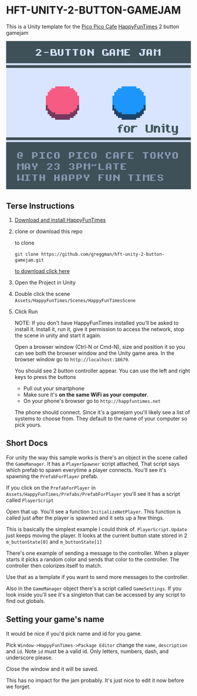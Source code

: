 HFT-UNITY-2-BUTTON-GAMEJAM
==========================

This is a Unity template for the [Pico Pico Cafe](http://picopicocafe.com) [HappyFunTimes](http://docs.happyfuntimes.net) 2 button gamejam

<img src="Assets/WebPlayerTemplates/HappyFunTimes/screenshot.png" />

## Terse Instructions

1.  [Download and install HappyFunTimes](http://superhappyfuntimes.net/install)
2.  clone or download this repo

    to clone

        git clone https://github.com/greggman/hft-unity-2-button-gamejam.git

    [to download click here](https://github.com/greggman/hft-unity-2-button-gamejam/archive/master.zip)

3.  Open the Project in Unity
4.  Double click the scene `Assets/HappyFunTimes/Scenes/HappyFunTimesScene`
5.  Click Run

    NOTE: If you don't have HappyFunTimes installed you'll be asked to install it.
    Install it, run it, give it permission to access the network, stop the
    scene in unity and start it again.

    Open a browser window (Ctrl-N or Cmd-N), size and position it so you can
    see both the browser window and the Unity game area.
    In the browser window go to `http://localhost:18679`.

    You should see 2 button controller appear. You can use the left
    and right keys to press the buttons

    *   Pull out your smartphone
    *   Make sure it's **on the same WiFi as your computer**.
    *   On your phone's browser go to `http://happfuntimes.net`

    The phone should connect. Since it's a gamejam you'll likely
    see a list of systems to choose from. They default to the name
    of your computer so pick yours.

## Short Docs

For unity the way this sample works is there's an object in the
scene called the `GameManager`. It has a `PlayerSpawner` script attached,
That script says which prefab to spawn everytime a player connects.
You'll see it's spawning the `PrefabForPlayer` prefab.

If you click on the `PrefabForPlayer` in `Assets/HappyFunTimes/Prefabs/PrefabForPlayer`
you'll see it has a script called `PlayerScript`

Open that up. You'll see a function `InitializeNetPlayer`. This function is called
just after the player is spawned and it sets up a few things.

This is basically the simplest example I could think of. `PlayerScript.Update` just
keeps moving the player. It looks at the current button state stored in 2 `m_buttonState[0]`
and `m_buttonState[1]`

There's one example of sending a message to the controller. When
a player starts it picks a random color and sends that color to
the controller. The controller then colorizes itself to match.

Use that as a template if you want to send more messages to the
controller.

Also in the `GameManager` object there's a script called `GameSettings`. If you
look inside you'll see it's a singleton that can be accessed by any script
to find out globals.

## Setting your game's name

It would be nice if you'd pick name and id for you game.

Pick `Window->HappyFunTimes->Package Editor` change the `name`,
`description` and `id`. Note `id` must be a valid id. Only letters,
numbers, dash, and underscore please.

Close the window and it will be saved.

This has no impact for the jam probably. It's just nice to edit it
now before we forget.


